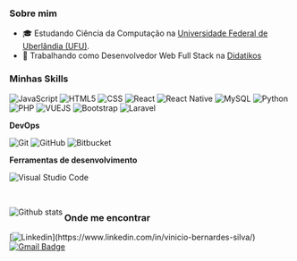<h3>Sobre mim</h3>

- 🎓 Estudando Ciência da Computação na <a href="https://ufu.br/">Universidade Federal de Uberlândia (UFU)</a>.
- 💼 Trabalhando como Desenvolvedor Web Full Stack na <a href="[LINK DA EMPRESA](https://didatikos.com.br/)">Didatikos</a>

<h3>Minhas Skills</h3>

![JavaScript](https://img.shields.io/badge/JavaScript-F7DF1E?style=for-the-badge&logo=javascript&logoColor=black)
![HTML5](https://img.shields.io/badge/HTML-239120?style=for-the-badge&logo=html5&logoColor=white)
![CSS](https://img.shields.io/badge/CSS-239120?&style=for-the-badge&logo=css3&logoColor=white)
![React](https://img.shields.io/badge/React-20232A?style=for-the-badge&logo=react&logoColor=61DAFB)
![React Native](https://img.shields.io/badge/React_Native-20232A?style=for-the-badge&logo=react&logoColor=61DAFB)
![MySQL](https://img.shields.io/badge/MySQL-00000F?style=for-the-badge&logo=mysql&logoColor=white)
![Python](https://img.shields.io/badge/Python-3776AB?style=for-the-badge&logo=python&logoColor=white)
![PHP](https://img.shields.io/badge/PHP-777BB4?style=for-the-badge&logo=php&logoColor=white)
![VUEJS](https://img.shields.io/badge/Vue.js-35495E?style=for-the-badge&logo=vue.js&logoColor=4FC08D)
![Bootstrap](https://img.shields.io/badge/Bootstrap-563D7C?style=for-the-badge&logo=bootstrap&logoColor=white)
![Laravel]([https://img.shields.io/badge/Bootstrap-563D7C?style=for-the-badge&logo=bootstrap&logoColor=white](https://img.shields.io/badge/Laravel-FF2D20?style=for-the-badge&logo=laravel&logoColor=white))

**DevOps**

![Git](https://img.shields.io/badge/-Git-333333?style=flat&logo=git)
![GitHub](https://img.shields.io/badge/-GitHub-333333?style=flat&logo=github)
![Bitbucket](https://img.shields.io/badge/-Bitbucket-333333?style=flat&logo=bitbucket)

**Ferramentas de desenvolvimento**

![Visual Studio Code](https://img.shields.io/badge/-Visual%20Studio%20Code-333333?style=flat&logo=visual-studio-code&logoColor=007ACC)

<br/>

<img
    align="left"
    src="https://github-readme-stats.vercel.app/api/top-langs/?username=vinicio-silva&theme=dark&hide_border=false&include_all_commits=true&count_private=true&layout=compact"
    alt="Github stats"
  />

<h3>Onde me encontrar</h3>

[![Linkedin](https://img.shields.io/badge/-username-blue?style=flat-square&logo=Linkedin&logoColor=white&link=[LINK-DO-SEU-LINKEDIN](https://www.linkedin.com/in/vinicio-bernardes-silva/))](https://www.linkedin.com/in/vinicio-bernardes-silva/)
[![Gmail Badge](https://img.shields.io/badge/-seuemail@email.com-006bed?style=flat-square&logo=Gmail&logoColor=white&link=mailto:viniciobernardessilva@gmail.com)](mailto:viniciobernardessilva@gmail.com)
